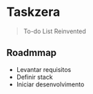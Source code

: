 # Taskzera

> To-do List Reinvented

## Roadmmap

 - Levantar requisitos
 - Definir stack
 - Iniciar desenvolvimento
